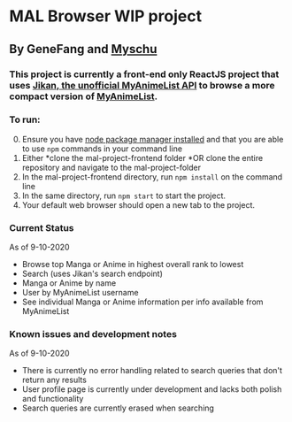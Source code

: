 # MAL Browser WIP project

## By GeneFang and [Myschu](https://github.com/Myschu)

### This project is currently a front-end only ReactJS project that uses [Jikan, the unofficial MyAnimeList API](https://jikan.docs.apiary.io/) to browse a more compact version of [MyAnimeList](https://myanimelist.net/).

### To run:
  0. Ensure you have [node package manager installed](https://nodejs.org/en/download) and that you are able to use `npm` commands in your command line
  1. Either
   *clone the mal-project-frontend folder
   *OR clone the entire repository and navigate to the mal-project-folder
  2. In the mal-project-frontend directory, run `npm install` on the command line
  3. In the same directory, run `npm start` to start the project. 
  4. Your default web browser should open a new tab to the project. 



### Current Status
  As of 9-10-2020
  
  + Browse top Manga or Anime in highest overall rank to lowest
  + Search (uses Jikan's search endpoint)
   + Manga or Anime by name
   + User by MyAnimeList username
  + See individual Manga or Anime information per info available from MyAnimeList
  

### Known issues and development notes
  As of 9-10-2020
  
  + There is currently no error handling related to search queries that don't return any results
  + User profile page is currently under development and lacks both polish and functionality
  + Search queries are currently erased when searching
